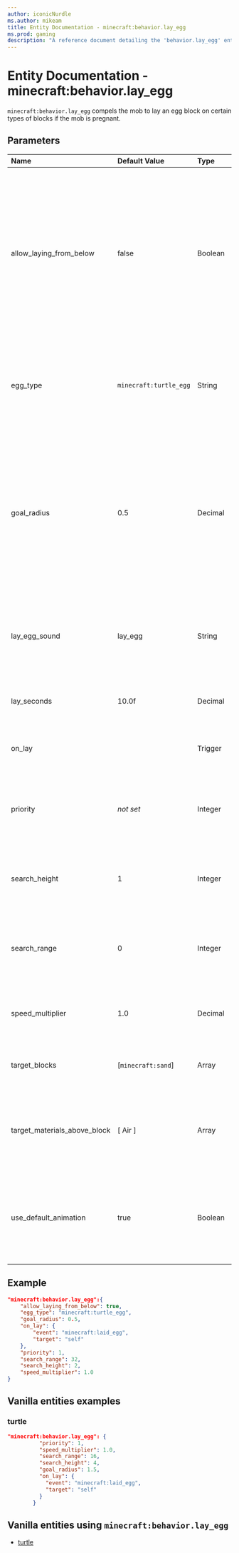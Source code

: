 ```yaml
---
author: iconicNurdle
ms.author: mikeam
title: Entity Documentation - minecraft:behavior.lay_egg
ms.prod: gaming
description: "A reference document detailing the 'behavior.lay_egg' entity goal"
---
```


# Entity Documentation - minecraft:behavior.lay_egg

`minecraft:behavior.lay_egg` compels the mob to lay an egg block on certain types of blocks if the mob is pregnant.

## Parameters

|Name |Default Value  |Type  |Description  |
|:----------|:----------|:----------|:----------|
| allow_laying_from_below| false| Boolean | Allows the mob to lay its eggs from below the target if it can't get there. This is useful if the target block is water with air above, since mobs may not be able to get to the air block above water. |
| egg_type|  `minecraft:turtle_egg` | String | Block type for the egg to lay. If this is a turtle egg, the number of eggs in the block is randomly set. |
| goal_radius| 0.5| Decimal| Distance in blocks within the mob considers it has reached the goal. This is the "wiggle room" to stop the AI from bouncing back and forth trying to reach a specific spot |
| lay_egg_sound|  lay_egg| String| Sound event name for laying egg. Defaulted to lay_egg which is used for Turtles. |
| lay_seconds| 10.0f| Decimal| Duration of the laying egg process in seconds. |
| on_lay| | Trigger| Event to run when this mob lays the egg. |
|priority|*not set*|Integer|The higher the priority, the sooner this behavior will be executed as a goal.|
| search_height| 1| Integer|Height in blocks the mob will look for a target block to move towards |
| search_range| 0| Integer| The distance in blocks it will look for a target block to move towards |
| speed_multiplier| 1.0| Decimal| Movement speed multiplier of the mob when using this AI Goal |
| target_blocks| [`minecraft:sand`] | Array| Blocks that the mob can lay its eggs on top of. |
| target_materials_above_block| [ Air ]| Array| Types of materials that can exist above the target block. Valid types are Air, Water, and Lava. |
| use_default_animation| true| Boolean| Specifies if the default lay-egg animation should be played when the egg is placed or not. |

## Example

```json
"minecraft:behavior.lay_egg":{
    "allow_laying_from_below": true,
    "egg_type": "minecraft:turtle_egg",
    "goal_radius": 0.5,
    "on_lay": {
        "event": "minecraft:laid_egg",
        "target": "self"
    },
    "priority": 1,
    "search_range": 32,
    "search_height": 2,
    "speed_multiplier": 1.0
}
```

## Vanilla entities examples

### turtle

```json
"minecraft:behavior.lay_egg": {
          "priority": 1,
          "speed_multiplier": 1.0,
          "search_range": 16,
          "search_height": 4,
          "goal_radius": 1.5,
          "on_lay": {
            "event": "minecraft:laid_egg",
            "target": "self"
          }
        }
```

## Vanilla entities using `minecraft:behavior.lay_egg`

- [turtle](../../../../Source/VanillaBehaviorPack_Snippets/entities/turtle.md)
